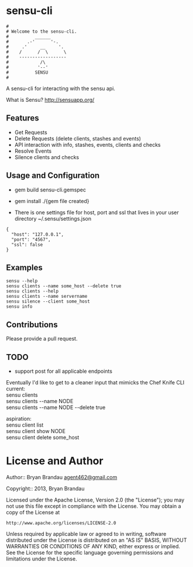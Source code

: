 sensu-cli
=========
```
#
# Welcome to the sensu-cli.
#          ______
#       .-'      '-.
#     .'     __     '.
#    /      /  \      \
#    ------------------
#            /\
#           '--'
#          SENSU
#
```
A sensu-cli for interacting with the sensu api.

What is Sensu? http://sensuapp.org/

Features
--------
* Get Requests
* Delete Requests (delete clients, stashes and events)
* API interaction with info, stashes, events, clients and checks
* Resolve Events
* Silence clients and checks


Usage and Configuration
-----------------------
* gem build sensu-cli.gemspec
* gem install ./{gem file created}

* There is one settings file for host, port and ssl that lives in your user directory ~/.sensu/settings.json

````
{
  "host": "127.0.0.1",
  "port": "4567",
  "ssl": false
}

````

Examples
-----------
````
sensu --help
sensu clients --name some_host --delete true
sensu clients --help
sensu clients --name servername
sensu silence --client some_host
sensu info
````
Contributions
-------------
Please provide a pull request.

TODO
----
* support post for all applicable endpoints

Eventually I'd like to get to a cleaner input that mimicks the Chef Knife CLI   
current:   
sensu clients   
sensu clients --name NODE   
sensu clients --name NODE --delete true   
   
aspiration:   
sensu client list   
sensu client show NODE   
sensu client delete some_host   

License and Author
==================

Author:: Bryan Brandau <agent462@gmail.com>

Copyright:: 2013, Bryan Brandau

Licensed under the Apache License, Version 2.0 (the "License");
you may not use this file except in compliance with the License.
You may obtain a copy of the License at

    http://www.apache.org/licenses/LICENSE-2.0

Unless required by applicable law or agreed to in writing, software
distributed under the License is distributed on an "AS IS" BASIS,
WITHOUT WARRANTIES OR CONDITIONS OF ANY KIND, either express or implied.
See the License for the specific language governing permissions and
limitations under the License.
